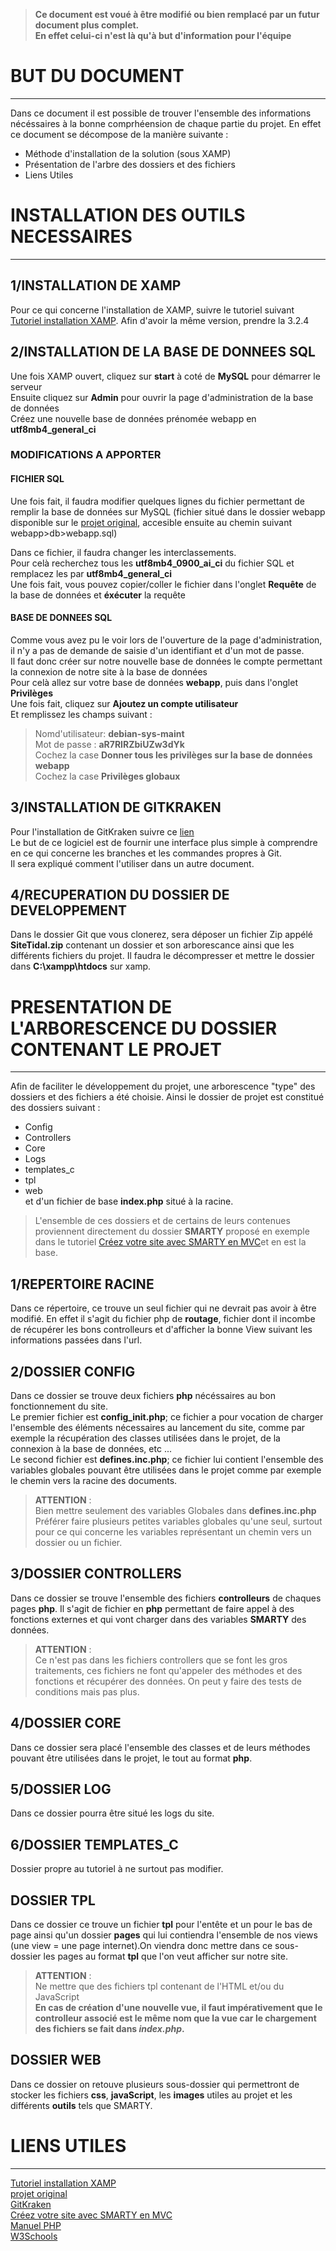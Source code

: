 > **Ce document est voué à être modifié ou bien remplacé par un futur document plus complet.  
En effet celui-ci n'est là qu'à but d'information pour l'équipe**

# BUT DU DOCUMENT
-----

  Dans ce document il est possible de trouver l'ensemble des informations nécéssaires à la bonne comprhéension de chaque partie du projet.
  En effet ce document se décompose de la manière suivante : 
  
  - Méthode d'installation de la solution (sous XAMP)
  - Présentation de l'arbre des dossiers et des fichiers
  - Liens Utiles
  
# INSTALLATION DES OUTILS NECESSAIRES  
---
## 1/INSTALLATION DE XAMP

Pour ce qui concerne l'installation de XAMP, suivre le tutoriel suivant 
[Tutoriel installation XAMP](https://www.ionos.fr/digitalguide/serveur/outils/tutoriel-xampp-creer-un-serveur-de-test-local/).
Afin d'avoir la même version, prendre la 3.2.4

## 2/INSTALLATION DE LA BASE DE DONNEES SQL
 Une fois XAMP ouvert, cliquez sur **start** à coté de **MySQL** pour démarrer le serveur  
 Ensuite cliquez sur **Admin** pour ouvrir la page d'administration de la base de données  
 Créez une nouvelle base de données prénomée webapp en **utf8mb4_general_ci**

### MODIFICATIONS A APPORTER
#### FICHIER SQL

Une fois fait, il faudra modifier quelques lignes du fichier permettant 
de remplir la base de données sur MySQL (fichier situé dans le dossier webapp disponible sur le [projet original](https://github.com/HugoPetermann/Tidal-main/tree/master/webapp),
accesible ensuite au chemin suivant webapp>db>webapp.sql)

Dans ce fichier, il faudra changer les interclassements.  
Pour celà recherchez tous les **utf8mb4_0900_ai_ci** du fichier SQL et remplacez les par **utf8mb4_general_ci**  
Une fois fait, vous pouvez copier/coller le fichier dans l'onglet **Requête** de la base de données et **éxécuter** la requête

#### BASE DE DONNEES SQL

Comme vous avez pu le voir lors de l'ouverture de la page d'administration, il n'y a pas de demande de saisie d'un identifiant et d'un mot de passe.  
Il faut donc créer sur notre nouvelle base de données le compte permettant la connexion de notre site à la base de données  
Pour celà allez sur votre base de données **webapp**, puis dans l'onglet **Privilèges**  
Une fois fait, cliquez sur **Ajoutez un compte utilisateur**  
Et remplissez les champs suivant :  
> Nomd'utilisateur: **debian-sys-maint**  
> Mot de passe : **aR7RIRZbiUZw3dYk**  
Cochez la case **Donner tous les privilèges sur la base de données webapp**  
Cochez la case **Privilèges globaux**  

## 3/INSTALLATION DE GITKRAKEN

Pour l'installation de GitKraken suivre ce  [lien](https://www.gitkraken.com/download)  
Le but de ce logiciel est de fournir une interface plus simple à comprendre en ce qui concerne les branches et les commandes propres à Git.  
Il sera expliqué comment l'utiliser dans un autre document.  

## 4/RECUPERATION DU DOSSIER DE DEVELOPPEMENT

Dans le dossier Git que vous clonerez, sera déposer un fichier Zip appélé **SiteTidal.zip** contenant un dossier et son arborescance ainsi que les différents fichiers du projet. 
Il faudra le décompresser et mettre le dossier dans **C:\xampp\htdocs** sur xamp.  
  
  
# PRESENTATION DE L'ARBORESCENCE DU DOSSIER CONTENANT LE PROJET
---
Afin de faciliter le développement du projet, une arborescence "type" des dossiers et des fichiers a été choisie. 
  Ainsi le dossier de projet est constitué des dossiers suivant :
- Config
- Controllers
- Core
- Logs
- templates_c
- tpl
- web  
et d'un fichier de base **index.php** situé à la racine.  
> L'ensemble de ces dossiers et de certains de leurs contenues proviennent directement du dossier **SMARTY** proposé en exemple dans le tutoriel [Créez votre site avec SMARTY en MVC](http://fredods.com/creer-votre-site-avec-smarty-en-mvc-partie-1/)et en est la base.

## 1/REPERTOIRE RACINE

Dans ce répertoire, ce trouve un seul fichier qui ne devrait pas avoir à être modifié. En effet il s'agit du fichier php de **routage**, fichier dont il incombe de récupérer les bons controlleurs et d'afficher la bonne View suivant les informations passées dans l'url.

## 2/DOSSIER CONFIG

Dans ce dossier se trouve deux fichiers **php** nécéssaires au bon fonctionnement du site.  
Le premier fichier est **config_init.php**; ce fichier a pour vocation de charger l'ensemble des éléments nécessaires au lancement du site, comme par exemple la récupération des classes utilisées dans le projet, de la connexion à la base de données, etc ...  
Le second fichier est **defines.inc.php**; ce fichier lui contient l'ensemble des variables globales pouvant être utilisées dans le projet comme par exemple le chemin vers la racine des documents.  
> **ATTENTION** :  
> Bien mettre seulement des variables Globales dans **defines.inc.php**  
> Préférer faire plusieurs petites variables globales qu'une seul, surtout pour ce qui concerne les variables représentant un chemin vers un dossier ou un fichier.  

## 3/DOSSIER CONTROLLERS

Dans ce dossier se trouve l'ensemble des fichiers **controlleurs** de chaques pages **php**. Il s'agit de fichier en **php** permettant de faire appel à des fonctions externes et qui vont charger dans des variables **SMARTY** des données.

> **ATTENTION** :  
> Ce n'est pas dans les fichiers controllers que se font les gros traitements, ces fichiers ne font qu'appeler des méthodes et des fonctions et récupérer des données. On peut y faire des tests de conditions mais pas plus.

## 4/DOSSIER CORE

Dans ce dossier sera placé l'ensemble des classes et de leurs méthodes pouvant être utilisées dans le projet, le tout au format **php**.

## 5/DOSSIER LOG

Dans ce dossier pourra être situé les logs du site.

## 6/DOSSIER TEMPLATES_C

Dossier propre au tutoriel à ne surtout pas modifier.

## DOSSIER TPL

Dans ce dossier ce trouve un fichier **tpl** pour l'entête et un pour le bas de page ainsi qu'un dossier **pages** qui lui contiendra l'ensemble de nos views (une view = une page internet).On viendra donc mettre dans ce sous-dossier les pages au format **tpl** que l'on veut afficher sur notre site.
> **ATTENTION** :  
> Ne mettre que des fichiers tpl contenant de l'HTML et/ou du JavaScript  
> **En  cas de création d'une nouvelle vue, il faut impérativement que le controlleur associé est le même nom que la vue car le chargement des fichiers se fait dans *index.php*.**  

## DOSSIER WEB

Dans ce dossier on retouve plusieurs sous-dossier qui permettront de stocker les fichiers **css**, **javaScript**, les **images** utiles au projet et les différents **outils** tels que SMARTY.

# LIENS UTILES
---
[Tutoriel installation XAMP](https://www.ionos.fr/digitalguide/serveur/outils/tutoriel-xampp-creer-un-serveur-de-test-local/)  
[projet original](https://github.com/HugoPetermann/Tidal-main/tree/master/webapp)  
[GitKraken](https://www.gitkraken.com/download)  
[Créez votre site avec SMARTY en MVC](http://fredods.com/creer-votre-site-avec-smarty-en-mvc-partie-1/)  
[Manuel PHP](https://www.php.net/manual/fr/intro-whatis.php)  
[W3Schools](https://www.w3schools.com/)




